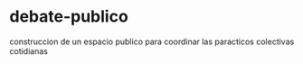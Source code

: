 # debate-publico
construccion de un espacio publico para coordinar las paracticos colectivas cotidianas 
